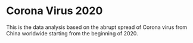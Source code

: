# Corona Virus 2020

This is the data analysis based on the abrupt spread of Corona virus from China worldwide starting from the beginning of 2020.
